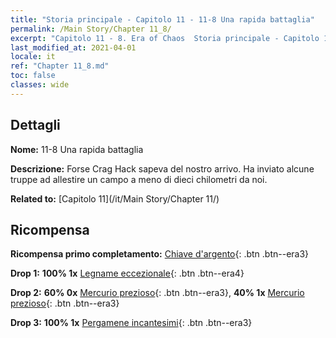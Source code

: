 ```yaml
---
title: "Storia principale - Capitolo 11 - 11-8 Una rapida battaglia"
permalink: /Main Story/Chapter 11_8/
excerpt: "Capitolo 11 - 8. Era of Chaos  Storia principale - Capitolo 11_8. 11-8 Una rapida battaglia"
last_modified_at: 2021-04-01
locale: it
ref: "Chapter 11_8.md"
toc: false
classes: wide
---
```


## Dettagli

 **Nome:** 11-8 Una rapida battaglia

 **Descrizione:** Forse Crag Hack sapeva del nostro arrivo. Ha inviato alcune truppe ad allestire un campo a meno di dieci chilometri da noi.

 **Related to:** [Capitolo 11](/it/Main Story/Chapter 11/)

## Ricompensa

 **Ricompensa primo completamento:** [Chiave d'argento](/it/Items/con_693/){: .btn .btn--era3}

 **Drop 1:** **100% 1x** [Legname eccezionale](/it/Items/mat_34/){: .btn .btn--era4}

 **Drop 2:** **60% 0x** [Mercurio prezioso](/it/Items/mat_28/){: .btn .btn--era3}, **40% 1x** [Mercurio prezioso](/it/Items/mat_28/){: .btn .btn--era3}

 **Drop 3:** **100% 1x** [Pergamene incantesimi](/it/Items/con_694/){: .btn .btn--era3}

